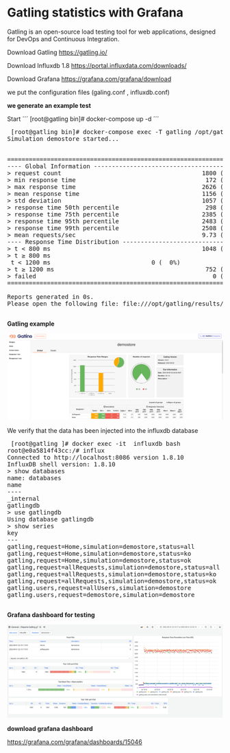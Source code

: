 # Gatling statistics with Grafana

Gatling is an open-source load testing tool for web applications, designed for DevOps and Continuous Integration. 

Download Gatling
https://gatling.io/

Download Influxdb 1.8
https://portal.influxdata.com/downloads/

Download Grafana
https://grafana.com/grafana/download

we put the configuration files (galing.conf , influxdb.conf) 

**we generate an example test** 

Start 
´´´ 
[root@gatling bin]# docker-compose up -d 
´´´ 

<pre> [root@gatling bin]# docker-compose exec -T gatling /opt/gatling/bin/gatling.sh -rm local -sf /opt/gatling/user-files/ -s demostore -rf /opt/gatling/results/
Simulation demostore started...


================================================================================
---- Global Information --------------------------------------------------------
> request count                                       1800 (OK=1800   KO=0     )
> min response time                                    172 (OK=172    KO=-     )
> max response time                                   2626 (OK=2626   KO=-     )
> mean response time                                  1156 (OK=1156   KO=-     )
> std deviation                                       1057 (OK=1057   KO=-     )
> response time 50th percentile                        298 (OK=298    KO=-     )
> response time 75th percentile                       2385 (OK=2385   KO=-     )
> response time 95th percentile                       2483 (OK=2483   KO=-     )
> response time 99th percentile                       2508 (OK=2508   KO=-     )
> mean requests/sec                                   9.73 (OK=9.73   KO=-     )
---- Response Time Distribution ------------------------------------------------
> t < 800 ms                                          1048 ( 58%)
> t ≥ 800 ms <br> t < 1200 ms                            0 (  0%)
> t ≥ 1200 ms                                          752 ( 42%)
> failed                                                 0 (  0%)
================================================================================

Reports generated in 0s.
Please open the following file: file:///opt/gatling/results/demostore-20220902031902287/index.html

</pre>

**Gatling example**

![Alt text](images/test.png?raw=true "gatling")

We verify that the data has been injected into the influxdb database

<pre> [root@gatling ]# docker exec -it  influxdb bash 
root@e0a5814f43cc:/# influx
Connected to http://localhost:8086 version 1.8.10
InfluxDB shell version: 1.8.10
> show databases 
name: databases
name
----
_internal
gatlingdb
> use gatlingdb
Using database gatlingdb
> show series
key
---
gatling,request=Home,simulation=demostore,status=all
gatling,request=Home,simulation=demostore,status=ko
gatling,request=Home,simulation=demostore,status=ok
gatling,request=allRequests,simulation=demostore,status=all
gatling,request=allRequests,simulation=demostore,status=ko
gatling,request=allRequests,simulation=demostore,status=ok
gatling.users,request=allUsers,simulation=demostore
gatling.users,request=demostore,simulation=demostore
 </pre>


**Grafana dashboard for testing**

![Alt text](images/gatlingdb1.png?raw=true "Dashboard1")


**download grafana dashboard**

https://grafana.com/grafana/dashboards/15046

